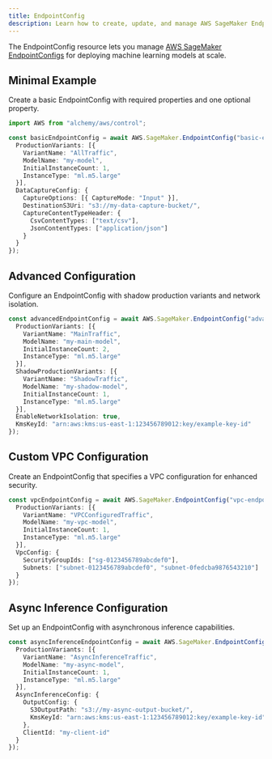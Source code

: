 ```yaml
---
title: EndpointConfig
description: Learn how to create, update, and manage AWS SageMaker EndpointConfigs using Alchemy Cloud Control.
---
```



The EndpointConfig resource lets you manage [AWS SageMaker EndpointConfigs](https://docs.aws.amazon.com/sagemaker/latest/userguide/) for deploying machine learning models at scale.

## Minimal Example

Create a basic EndpointConfig with required properties and one optional property.

```ts
import AWS from "alchemy/aws/control";

const basicEndpointConfig = await AWS.SageMaker.EndpointConfig("basic-endpoint-config", {
  ProductionVariants: [{
    VariantName: "AllTraffic",
    ModelName: "my-model",
    InitialInstanceCount: 1,
    InstanceType: "ml.m5.large"
  }],
  DataCaptureConfig: {
    CaptureOptions: [{ CaptureMode: "Input" }],
    DestinationS3Uri: "s3://my-data-capture-bucket/",
    CaptureContentTypeHeader: {
      CsvContentTypes: ["text/csv"],
      JsonContentTypes: ["application/json"]
    }
  }
});
```

## Advanced Configuration

Configure an EndpointConfig with shadow production variants and network isolation.

```ts
const advancedEndpointConfig = await AWS.SageMaker.EndpointConfig("advanced-endpoint-config", {
  ProductionVariants: [{
    VariantName: "MainTraffic",
    ModelName: "my-main-model",
    InitialInstanceCount: 2,
    InstanceType: "ml.m5.large"
  }],
  ShadowProductionVariants: [{
    VariantName: "ShadowTraffic",
    ModelName: "my-shadow-model",
    InitialInstanceCount: 1,
    InstanceType: "ml.m5.large"
  }],
  EnableNetworkIsolation: true,
  KmsKeyId: "arn:aws:kms:us-east-1:123456789012:key/example-key-id"
});
```

## Custom VPC Configuration

Create an EndpointConfig that specifies a VPC configuration for enhanced security.

```ts
const vpcEndpointConfig = await AWS.SageMaker.EndpointConfig("vpc-endpoint-config", {
  ProductionVariants: [{
    VariantName: "VPCConfiguredTraffic",
    ModelName: "my-vpc-model",
    InitialInstanceCount: 1,
    InstanceType: "ml.m5.large"
  }],
  VpcConfig: {
    SecurityGroupIds: ["sg-0123456789abcdef0"],
    Subnets: ["subnet-0123456789abcdef0", "subnet-0fedcba9876543210"]
  }
});
```

## Async Inference Configuration

Set up an EndpointConfig with asynchronous inference capabilities.

```ts
const asyncInferenceEndpointConfig = await AWS.SageMaker.EndpointConfig("async-inference-endpoint-config", {
  ProductionVariants: [{
    VariantName: "AsyncInferenceTraffic",
    ModelName: "my-async-model",
    InitialInstanceCount: 1,
    InstanceType: "ml.m5.large"
  }],
  AsyncInferenceConfig: {
    OutputConfig: {
      S3OutputPath: "s3://my-async-output-bucket/",
      KmsKeyId: "arn:aws:kms:us-east-1:123456789012:key/example-key-id"
    },
    ClientId: "my-client-id"
  }
});
```
